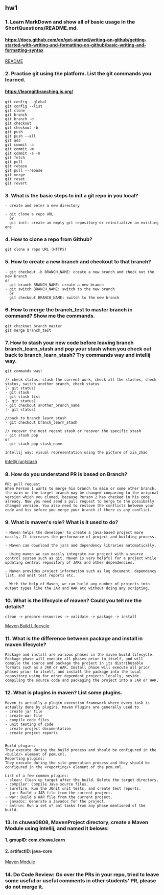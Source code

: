 ## hw1

### 1. Learn **MarkDown** and show all of basic usage in the **ShortQuestions/README.md**.
#### https://docs.github.com/en/get-started/writing-on-github/getting-started-with-writing-and-formatting-on-github/basic-writing-and-formatting-syntax

[README](https://github.com/TAIsRich/chuwa0808/blob/flora_zhong/hw1/ShortQuestions/HW1/README.md)

### 2. Practice git using the platform. List the git commands you learned.
#### https://learngitbranching.js.org/

```
git config --global
git config --list
git clone
git branch 
git branch -d
git checkout
git checkout -b
git push 
git push --all
git add
git commit -a
git commit -m
git commit -a -m
git fetch
git pull
git rebase
git pull --rebase
git merge
git reset
git revert
```

### 3. What is the basic steps to init a git repo in you local?

```
- create and enter a new directory

- git clone a repo URL 
  or 
  git init: create an empty git repository or reinitialize an existing one
```

### 4. How to clone a repo from Github?

```
git clone a repo URL (HTTPS)
```

### 5. How to create a new branch and checkout to that branch?

```
- git checkout -b BRANCH_NAME: create a new branch and check out the new branch 
or 
- git branch BRANCH_NAME: create a new branch
- git switch BRANCH_NAME: switch to the new branch
  or 
  git checkout BRANCH_NAME: switch to the new branch
```

### 6. How to merge the branch_test to master branch in command? Show me the commands.

```
git checkout branch_master
git merge branch_test
```

### 7. How to **stash** your new code before leaving branch **branch_learn_stash** and pop your stash when you check out back to **branch_learn_stash**? Try commands way and intellij way.

```
git commands way:

// check status, stash the current work, check all the stashes, check status, switch another branch, check status
(- git status)
- git stash
- git stash list
(- git status)
- git checkout another_branch_name
(- git status)

//back to branch_learn_stash
- git checkout branch_learn_stash

// recover the most recent stash or recover the specific stash
- git stash pop
or 
- git stach pop stash_name
```

```
Intellij way: visual representation using the picture of xia_zhao
```

[Intellij (un)stash](./intellij_(un)stash.png)

### 8. How do you understand **PR is based on Branch**?

```
PR: pull request
When Person 1 wants to merge his branch to main or some other branch, the main or the target branch may be changed comparing to the original version which you cloned, because Person 2 has checked in his code already. Now you need send a pull request to merge to the possibally changed version. You also need to reslove the conflicts between your code and his before you merge your branch if there is any conflict.   
```

### 9. What is maven's role? What is it used to do?

```
- Maven helps the developer to create a java-based project more easily. It increases the performance of project and building process.

- Maven can download the jars and dependency libraries automatically.

- Using maven we can easily integrate our project with a source control system such as git. Maven is very helpful for a project while updating central repository of JARs and other dependencies.

- Maven provides project information such as log document, dependency list, and unit test reports etc.

- With the help of Maven, we can build any number of projects into output types like the JAR and WAR etc without doing any scripting.
```

### 10. What is the lifecycle of maven? Could you tell me the details?

```
clean -> prepare-resources -> validate -> package -> install
```
[Maven Build Lifecycle](./maven_build_lifecycle.png)

### 11. What is the difference between package and install in maven lifecycle?

```
Package and install are various phases in the maven build lifecycle. Package phase will execute all phases prior to itself, and will compile the source and package the project in its distributable formats such as a JAR or WAR. Install phase will execute all prior phases prior to itself, and install the package into the local repository using for other dependent projects locally, beside compiling the source code and packaging the project into a JAR or WAR. 
```

### 12. What is plugins in maven? List some plugins.

```
Maven is actually a plugin execution framework where every task is actually done by plugins. Maven Plugins are generally used to
- create jar file
- create war file
- compile code files
- unit testing of code
- create project documentation
- create project reports

	
Build plugins: 
They execute during the build process and should be configured in the <build/> element of pom.xml.
Reporting plugins:
They execute during the site generation process and they should be configured in the <reporting/> element of the pom.xml.

List of a few common plugins: 
- clean: Clean up target after the build. Delete the target directory.
- compiler: Compile Java source files.
- surefire: Run the JUnit unit tests, and create test reports.
- jar: Build a JAR file from the current project.
- war: Build a WAR file from the current project.
- javadoc: Generate a Javadoc for the project.
- antrun: Run a set of ant tasks from any phase mentioned of the build.
```

### 13. In **chuwa0808**, **MavenProject** directory, create a Maven Module using Intellij, and named it belows:
#### 1. groupID: com.chuwa.learn
#### 2. artifactID: java-core

[Maven Module](https://github.com/TAIsRich/chuwa0808/blob/flora_zhong/hw1/MavenProject/module/pom.xml)

### 14. Do Code Review: Go over the PRs in your repo, tried to leave some useful or useful comments in other students' PR, please **do not** merge it.
